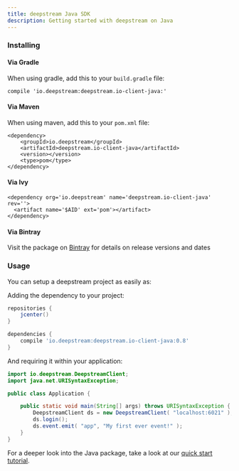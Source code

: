 ```yaml
---
title: deepstream Java SDK
description: Getting started with deepstream on Java
---
```


### Installing

#### Via Gradle

When using gradle, add this to your `build.gradle` file:

<pre><code>compile 'io.deepstream:deepstream.io-client-java:<span class="version"></span>'</code></pre>

#### Via Maven

When using maven, add this to your `pom.xml` file:

<pre><code>&lt;dependency&gt;
    &lt;groupId&gt;io.deepstream&lt;/groupId&gt;
    &lt;artifactId&gt;deepstream.io-client-java&lt;/artifactId&gt;
    &lt;version&gt;<span class="version"></span>&lt;/version&gt;
    &lt;type&gt;pom&lt;/type&gt;
&lt;/dependency&gt;
</code></pre>

#### Via Ivy

<pre><code>&lt;dependency org=&#39;io.deepstream&#39; name=&#39;deepstream.io-client-java&#39; rev=&#39;<span class="version"></span>&#39;&gt;
  &lt;artifact name=&#39;$AID&#39; ext=&#39;pom&#39;&gt;&lt;/artifact&gt;
&lt;/dependency&gt;
</code></pre>

<script type="text/javascript" src="/assets/js/java-versions.js"></script>

#### Via Bintray

Visit the package on [Bintray](https://bintray.com/deepstreamio/maven/deepstream.io-client-java) for details on release versions and dates

### Usage

You can setup a deepstream project as easily as:

Adding the dependency to your project:

```gradle
repositories {
    jcenter()
}

dependencies {
    compile 'io.deepstream:deepstream.io-client-java:0.8'
}
```

And requiring it within your application:

```java
import io.deepstream.DeepstreamClient;
import java.net.URISyntaxException;

public class Application {

    public static void main(String[] args) throws URISyntaxException {
        DeepstreamClient ds = new DeepstreamClient( "localhost:6021" );
        ds.login();
        ds.event.emit( "app", "My first ever event!" );
    }
}
```

For a deeper look into the Java package, take a look at our [quick start tutorial](../../tutorial/java).